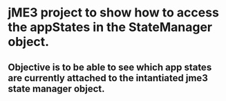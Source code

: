 # jME3 project to show how to access the appStates in the StateManager object.

## Objective is to be able to see which app states are currently attached to the intantiated jme3 state manager object.

